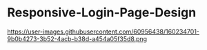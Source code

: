 # Responsive-Login-Page-Design

https://user-images.githubusercontent.com/60956438/160234701-9b0b4273-3b52-4acb-b38d-a454a05f35d8.png
